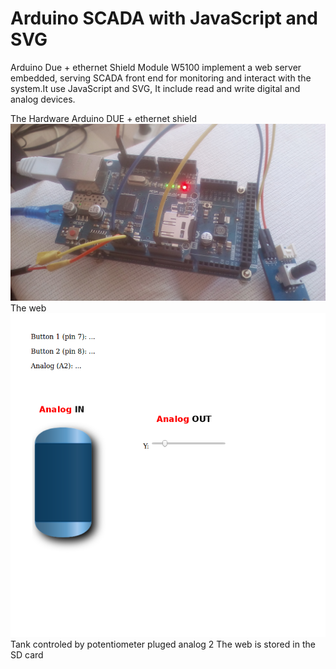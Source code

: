# Arduino SCADA with JavaScript and SVG
Arduino Due +   ethernet Shield Module W5100 implement a web server embedded, serving SCADA front end for monitoring and interact with the system.It use JavaScript and SVG, It include read and write digital and analog devices. 


<html>
<head></head>
<body>
The Hardware 
 Arduino DUE + ethernet shield
<img src="SCADA-plc-arduino-JavaScript.jpg" alt="SCADA-plc-arduino-JavaScript"> 
The web 
<img src="web.png" alt="SCADA-plc-arduino-JavaScript"> 
Tank controled by potentiometer pluged analog 2 
The web is stored in the SD card
</body>  
</tml>
